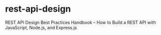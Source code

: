 # rest-api-design
REST API Design Best Practices Handbook – How to Build a REST API with JavaScript, Node.js, and Express.js
